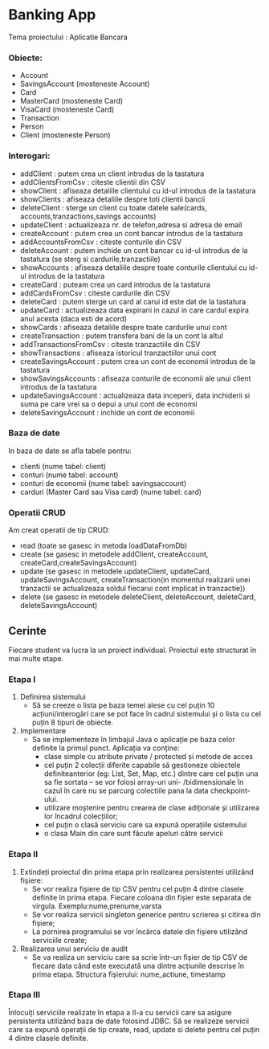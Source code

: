 # Banking App
Tema proiectului : Aplicatie Bancara

### Obiecte:
 - Account
 - SavingsAccount (mosteneste Account)
 - Card
 - MasterCard (mosteneste Card)
 - VisaCard (mosteneste Card)
 - Transaction
 - Person
 - Client (mosteneste Person)

### Interogari:
 - addClient : putem crea un client introdus de la tastatura
 - addClientsFromCsv : citeste clientii din CSV
 - showClient : afiseaza detaliile clientului cu id-ul introdus de la tastatura
 - showClients : afiseaza detaliile despre toti clientii bancii
 - deleteClient : sterge un client cu toate datele sale(cards, accounts,tranzactions,savings accounts)
 - updateClient : actualizeaza nr. de telefon,adresa si adresa de email
 - createAccount : putem crea un cont bancar introdus de la tastatura
 - addAccountsFromCsv : citeste conturile din CSV
 - deleteAccount : putem inchide un cont bancar cu id-ul introdus de la tastatura (se sterg si cardurile,tranzactiile)
 - showAccounts : afiseaza detaliile despre toate conturile clientului cu id-ul introdus de la tastatura
 - createCard : puteam crea un card introdus de la tastatura
 - addCardsFromCsv : citeste cardurile din CSV
 - deleteCard : putem sterge un card al carui id este dat de la tastatura
 - updateCard : actualizeaza data expirarii in cazul in care cardul expira anul acesta (daca esti de acord)
 - showCards : afiseaza detaliile despre toate cardurile unui cont
 - createTransaction : putem transfera bani de la un cont la altul
 - addTransactionsFromCsv : citeste tranzactiile din CSV
 - showTransactions : afiseaza istoricul tranzactiilor unui cont
 - createSavingsAccount : putem crea un cont de economii introdus de la tastatura
 - showSavingsAccounts : afiseaza conturile de economii ale unui client introdus de la tastatura
 - updateSavingsAccount : actualizeaza data inceperii, data inchiderii si suma pe care vrei sa o depui a unui cont de economii
 - deleteSavingsAccount : inchide un cont de economii

 ### Baza de date
 In baza de date se afla tabele pentru:
 - clienti (nume tabel: client)
 - conturi (nume tabel: account)
 - conturi de economii (nume tabel: savingsaccount)
 - carduri (Master Card sau Visa card) (nume tabel: card)

### Operatii CRUD
 Am creat operatii de tip CRUD:
 - read (toate se gasesc in metoda loadDataFromDb)
 - create (se gasesc in metodele addClient, createAccount, createCard,createSavingsAccount)
 - update (se gasesc in metodele updateClient, updateCard, updateSavingsAccount, createTransaction(in momentul realizarii unei tranzactii se actualizeaza soldul fiecarui cont implicat in tranzactie))
 - delete (se gasesc in metodele deleteClient, deleteAccount, deleteCard, deleteSavingsAccount)
 
 ## Cerinte
 Fiecare student va lucra la un proiect individual. Proiectul este structurat în mai multe etape. 
### Etapa I
1. Definirea sistemului
   - Să se creeze o lista pe baza temei alese cu cel puțin 10 acțiuni/interogări care se pot face în 
cadrul sistemului și o lista cu cel puțin 8 tipuri de obiecte.
2. Implementare
   - Sa se implementeze în limbajul Java o aplicație pe baza celor definite la primul punct. Aplicația va conține:
     - clase simple cu atribute private / protected și metode de acces
     - cel puțin 2 colecții diferite capabile să gestioneze obiectele definiteanterior (eg: List, Set, Map, etc.) dintre care cel puțin una sa fie sortata – se vor folosi array-uri uni-
/bidimensionale în cazul în care nu se parcurg colectiile pana la data checkpoint-ului.
     - utilizare moștenire pentru crearea de clase adiționale și utilizarea lor încadrul colecțiilor;
     - cel puțin o clasă serviciu care sa expună operațiile sistemului
     - o clasa Main din care sunt făcute apeluri către servicii
### Etapa II
1. Extindeți proiectul din prima etapa prin realizarea persistentei utilizând fișiere:
   - Se vor realiza fișiere de tip CSV pentru cel puțin 4 dintre clasele definite în prima etapa. Fiecare coloana din fișier este separata de virgula. Exemplu:nume,prenume,varsta
   - Se vor realiza servicii singleton generice pentru scrierea și citirea din fișiere;
   - La pornirea programului se vor încărca datele din fișiere utilizând serviciile create;
2. Realizarea unui serviciu de audit
   - Se va realiza un serviciu care sa scrie într-un fișier de tip CSV de fiecare data când este 
executată una dintre acțiunile descrise în prima etapa. Structura fișierului: nume_actiune, 
timestamp
### Etapa III
Înlocuiți serviciile realizate în etapa a II-a cu servicii care sa asigure persistenta utilizând baza de date folosind 
JDBC.
Să se realizeze servicii care sa expună operații de tip create, read, update si delete pentru cel 
puțin 4 dintre clasele definite.
